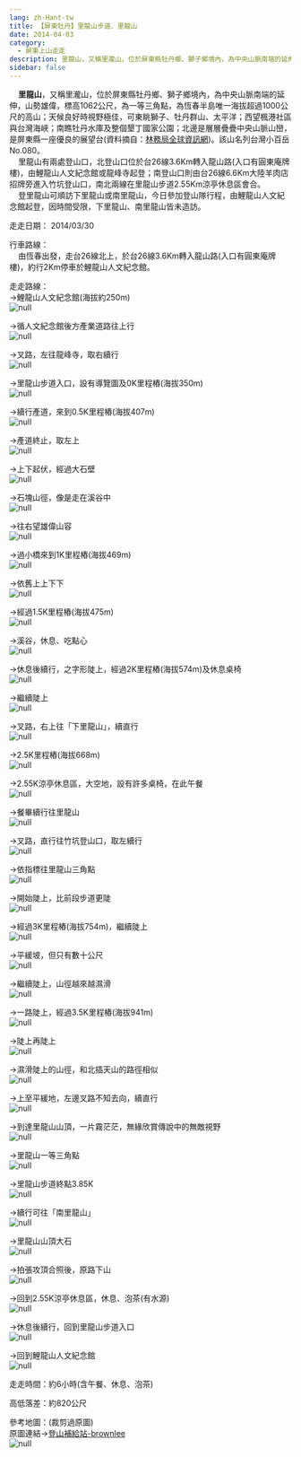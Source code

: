 ```yaml
---
lang: zh-Hant-tw
title: 【屏東牡丹】里龍山步道、里龍山
date: 2014-04-03
category: 
  - 屏東上山走走
description: 里龍山，又稱里瀧山，位於屏東縣牡丹鄉、獅子鄉境內，為中央山脈南端的延伸，山勢雄偉，標高1062公尺，為一等三角點，為恆春半島唯一海拔超過1000公尺的高山；天候良好時視野極佳，可東眺獅子、牡丹群山、太平洋；西望楓港社區與台灣海峽；南瞧牡丹水庫及整個墾丁國家公園；北邊是層層疊疊中央山脈山巒，是屏東縣一座優良的展望台(資料摘自：[林務局全球資訊網](http://www.forest.gov.tw/ct.asp?xItem=40200&ctNode=1787&mp=1))。該山名列台灣小百岳No.080。 里龍山有兩處登山口，北登山口位於台26線3.6Km轉入龍山路(入口有圓東庵牌樓)，由鯉龍山人文紀念館或龍峰寺起登；南登山口則由台26線6.6Km大陸羊肉店招牌旁進入竹坑登山口，南北兩線在里龍山步道2.55Km涼亭休息區會合。 登里龍山可順訪下里龍山或南里龍山，今日參加登山隊行程，由鯉龍山人文紀念館起登，因時間受限，下里龍山、南里龍山皆未造訪。
sidebar: false
---
```


    **里龍山**，又稱里瀧山，位於屏東縣牡丹鄉、獅子鄉境內，為中央山脈南端的延伸，山勢雄偉，標高1062公尺，為一等三角點，為恆春半島唯一海拔超過1000公尺的高山；天候良好時視野極佳，可東眺獅子、牡丹群山、太平洋；西望楓港社區與台灣海峽；南瞧牡丹水庫及整個墾丁國家公園；北邊是層層疊疊中央山脈山巒，是屏東縣一座優良的展望台(資料摘自：[林務局全球資訊網](http://www.forest.gov.tw/ct.asp?xItem=40200&ctNode=1787&mp=1))。該山名列台灣小百岳No.080。  
    里龍山有兩處登山口，北登山口位於台26線3.6Km轉入龍山路(入口有圓東庵牌樓)，由鯉龍山人文紀念館或龍峰寺起登；南登山口則由台26線6.6Km大陸羊肉店招牌旁進入竹坑登山口，南北兩線在里龍山步道2.55Km涼亭休息區會合。  
    登里龍山可順訪下里龍山或南里龍山，今日參加登山隊行程，由鯉龍山人文紀念館起登，因時間受限，下里龍山、南里龍山皆未造訪。

走走日期： 2014/03/30

行車路線：  
    由恆春出發，走台26線北上，於台26線3.6Km轉入龍山路(入口有圓東庵牌樓)，約行2Km停車於鯉龍山人文紀念館。

走走路線：  
→鯉龍山人文紀念館(海拔約250m)  
![null](image/1024247569_l.jpg)

→循人文紀念館後方產業道路往上行  
![null](image/1024247571_l.jpg)

→叉路，左往龍峰寺，取右續行  
![null](image/1024247574_l.jpg)

→里龍山步道入口，設有導覽圖及0K里程樁(海拔350m)  
![null](image/1024247576_l.jpg)

→續行產道，來到0.5K里程樁(海拔407m)  
![null](image/1024247579_l.jpg)

→產道終止，取左上  
![null](image/1024247581_l.jpg)

→上下起伏，經過大石壁  
![null](image/1024247583_l.jpg)

→石塊山徑，像是走在溪谷中  
![null](image/1024247585_l.jpg)

→往右望雄偉山容  
![null](image/1024247588_l.jpg)

→過小橋來到1K里程樁(海拔469m)  
![null](image/1024247590_l.jpg)

→依舊上上下下  
![null](image/1024247592_l.jpg)

→經過1.5K里程樁(海拔475m)  
![null](image/1024247598_l.jpg)

→溪谷，休息、吃點心  
![null](image/1024247604_l.jpg)

→休息後續行，之字形陡上，經過2K里程樁(海拔574m)及休息桌椅  
![null](image/1024247608_l.jpg)

→繼續陡上  
![null](image/1024247611_l.jpg)

→叉路，右上往「下里龍山」，續直行  
![null](image/1024247616_l.jpg)

→2.5K里程樁(海拔668m)  
![null](image/1024247618_l.jpg)

→2.55K涼亭休息區，大空地，設有許多桌椅，在此午餐  
![null](image/1024247621_l.jpg)

→餐畢續行往里龍山  
![null](image/1024247629_l.jpg)

→叉路，直行往竹坑登山口，取左續行  
![null](image/1024247634_l.jpg)

→依指標往里龍山三角點  
![null](image/1024247640_l.jpg)

→開始陡上，比前段步道更陡  
![null](image/1024247645_l.jpg)

→經過3K里程樁(海拔754m)，繼續陡上  
![null](image/1024247646_l.jpg)

→平緩坡，但只有數十公尺  
![null](image/1024247647_l.jpg)

→繼續陡上，山徑越來越濕滑  
![null](image/1024247649_l.jpg)

→一路陡上，經過3.5K里程樁(海拔941m)  
![null](image/1024247651_l.jpg)

→陡上再陡上  
![null](image/1024247653_l.jpg)

→濕滑陡上的山徑，和北插天山的路徑相似  
![null](image/1024247654_l.jpg)

→上至平緩地，左邊叉路不知去向，續直行  
![null](image/1024247655_l.jpg)

→到達里龍山山頂，一片霧茫茫，無緣欣賞傳說中的無敵視野  
![null](image/1024247658_l.jpg)

→里龍山一等三角點  
![null](image/1024247662_l.jpg)

→里龍山步道終點3.85K  
![null](image/1024247663_l.jpg)

→續行可往「南里龍山」  
![null](image/1024247670_l.jpg)

→里龍山山頂大石  
![null](image/1024247672_l.jpg)

→拍張攻頂合照後，原路下山  
![null](image/1024247668_l.jpg)

→回到2.55K涼亭休息區，休息、泡茶(有水源)  
![null](image/1024247673_l.jpg)

→休息後續行，回到里龍山步道入口  
![null](image/1024247677_l.jpg)

→回到鯉龍山人文紀念館  
![null](image/1024247680_l.jpg)

走走時間：約6小時(含午餐、休息、泡茶)

高低落差：約820公尺

參考地圖：(裁剪過原圖)  
原圖連結→[登山補給站-brownlee](http://www.keepon.com.tw/DiscussLoad.aspx?code=314B5CF9AEC3A19113F6CAA6F539A662A943A92CADF95654)  
![null](image/1024247731_l.jpg)